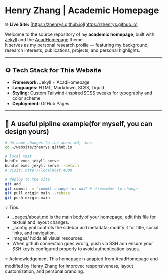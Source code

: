 # Henry Zhang | Academic Homepage

🌐 **Live Site:** [https://zhenrys.github.io](https://zhenrys.github.io)

Welcome to the source repository of my **academic homepage**, built with [Jekyll](https://jekyllrb.com/) and the [AcadHomepage](https://github.com/RayeRen/acad-homepage.github.io) theme.  
It serves as my personal research profile — featuring my background, research interests, publications, projects, and personal highlights.

---

## ⚙️ Tech Stack for This Website

- **Framework:** Jekyll + AcadHomepage  
- **Languages:** HTML, Markdown, SCSS, Liquid  
- **Styling:** Custom Tailwind-inspired SCSS tweaks for typography and color scheme  
- **Deployment:** GitHub Pages  


---

## 🚀 A useful pipline example(for myself, you can design yours)
```bash
# do some changes to the about.md, then
cd ~/website/zhenrys.github.io

# local test
bundle exec jekyll serve
bundle exec jekyll serve --detach
# Visit: http://localhost:4000

# deploy to the site
git add .
git commit -m "commit change for xxx" # ⚠️remember to change
git pull origin main --rebase
git push origin main
```

💡 Tips:
* _pages/about.md is the main body of your homepage; edit this file for textual and layout changes.
* _config.yml controls the sidebar and metadata; modify it for title, social links, and navigation.
* images/ holds all visual resources.
* When github connection goes wrong, push via SSH adn ensure your SSH key is configured properly to avoid authentication issues.


⭐ Acknowledgement
This homepage is adapted from AcadHomepage and modified by Henry Zhang for improved responsiveness, layout customization, and personal branding.

